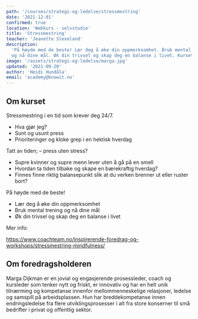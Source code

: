 ```yaml
---
path: '/courses/strategi-og-ledelse/stressmestring'
date: '2021-12-01'
confirmed: true
location: 'Webkurs - selvstudie'
title: 'Stressmestring'
teacher: 'Jeanette Sleveland'
description:
  'På høyde med de beste! Lær deg å øke din oppmerksomhet. Bruk mental trening
  og nå dine mål. Øk din trivsel og skap deg en balanse i livet. Kurset ligger tilgjengelig på nett og er åpent for deltagerne.'
image: '/assets/strategi-og-ledelse/marga.jpg'
updated: '2021-09-20'
author: 'Heidi Hundåla'
email: 'academy@knowit.no'
---
```



## Om kurset

Stressmestring i en tid som krever deg 24/7.

- Hva gjør jeg?
- Sunt og usunt press
- Prioriteringer og kloke grep i en hektisk hverdag

Tatt av tiden; – press uten stress?

- Supre kvinner og supre menn lever uten å gå på en smell
- Hvordan ta tiden tilbake og skape en bærekraftig hverdag?
- Finnes finne riktig balansepunkt slik at du verken brenner ut eller ruster
  bort?

På høyde med de beste!

- Lær deg å øke din oppmerksomhet
- Bruk mental trening og nå dine mål
- Øk din trivsel og skap deg en balanse i livet

Mer info:

https://www.coachteam.no/inspirerende-foredrag-og-workshops/stressmestring-mindfulness/

## Om foredragsholderen

Marga Dijkman er en jovial og engasjerende prosessleder, coach og kursleder
som tenker nytt og friskt, er innovativ og har en helt unik tilnærming og
kompetanse innenfor mellommenneskelige relasjoner, ledelse og samspill på
arbeidsplassen. Hun har breddekompetanse innen endringsledelse fra flere
utviklingsprosesser i alt fra store konserner til små bedrifter i privat og
offentlig sektor.
